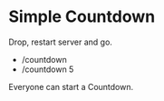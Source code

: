 # Simple Countdown

Drop, restart server and go.
- /countdown
- /countdown 5

Everyone can start a Countdown.